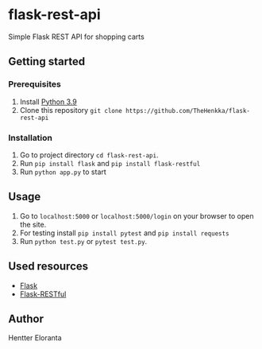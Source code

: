 # flask-rest-api

Simple Flask REST API for shopping carts 

## Getting started

### Prerequisites
  
  1. Install [Python 3.9](https://www.python.org/)
  2. Clone this repository `git clone https://github.com/TheHenkka/flask-rest-api`


  ### Installation

  1. Go to project directory `cd flask-rest-api`.
  2. Run `pip install flask` and `pip install flask-restful`
  3. Run `python app.py` to start

## Usage

  1. Go to `localhost:5000` or `localhost:5000/login` on your browser to open the site.
  2. For testing install `pip install pytest` and `pip install requests` 
  3. Run `python test.py` or `pytest test.py`.
  

  ## Used resources

- [Flask](https://flask.palletsprojects.com/en/1.1.x/)
- [Flask-RESTful](https://flask-restful.readthedocs.io/en/latest/)

## Author
Hentter Eloranta